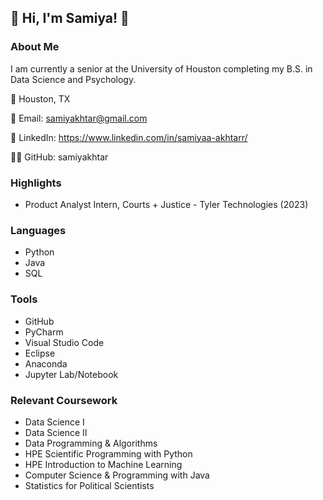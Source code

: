 ## 🌷 Hi, I'm Samiya! 🌷

### About Me
I am currently a senior at the University of Houston completing my B.S. in Data Science and Psychology.

📍 Houston, TX

📧 Email: samiyakhtar@gmail.com

🔗 LinkedIn: https://www.linkedin.com/in/samiyaa-akhtarr/

👨‍💻 GitHub: samiyakhtar

### Highlights
* Product Analyst Intern, Courts + Justice - Tyler Technologies (2023)

### Languages
  * Python
  * Java
  * SQL
    
### Tools
  * GitHub
  * PyCharm
  * Visual Studio Code
  * Eclipse
  * Anaconda
  * Jupyter Lab/Notebook

### Relevant Coursework
  * Data Science I
  * Data Science II
  * Data Programming & Algorithms
  * HPE Scientific Programming with Python
  * HPE Introduction to Machine Learning
  * Computer Science & Programming with Java
  * Statistics for Political Scientists

